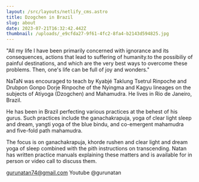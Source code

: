```yaml
---
layout: /src/layouts/netlify_cms.astro
title: Dzogchen in Brazil
slug: about
date: 2023-07-21T16:32:42.442Z
thumbnail: /uploads/_e9cfda27-9f61-4fc2-8fa4-b2143d594825.jpg
---
```

"All my life I have been primarily concerned with ignorance and its consequences, actions that lead to suffering of humanity.to the possibiliy of painful destinations, and which are the very best ways to overcome these  problems. Then, one's life can be full of joy and wonders."

NaTaN was encouraged to teach by Kyabjé Taklung Tsetrul Rinpoche and Drubpon Gonpo Dorje Rinpoche of the Nyingma and Kagyu lineages on the subjects of Atiyoga (Dzogchen) and Mahamudra. He lives in Rio de Janeiro, Brazil.

He has been in Brazil perfecting various practices at the behest of his gurus. Such practices include the ganachakrapuja, yoga of clear light sleep and dream, yangti yoga of the blue bindu, and co-emergent mahamudra and five-fold path mahamudra.

The focus is on ganachakrapuja, khorde rushen and clear light and dream yoga of sleep combined with the pith instructions on transcending. Natan has written practice manuals explaining these matters and is available for in person or video call to discuss them.

<gurunatan74@gmail.com>
Youtube @gurunatan